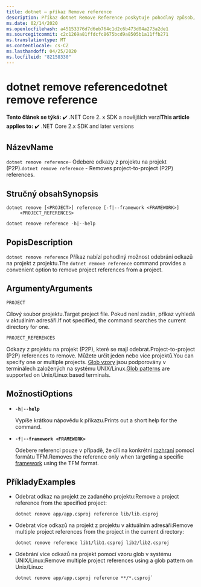 ```yaml
---
title: dotnet – příkaz Remove reference
description: Příkaz dotnet Remove Reference poskytuje pohodlný způsob, jak odebrat projekt odkazům na projekt.
ms.date: 02/14/2020
ms.openlocfilehash: a45153376d7d6eb764c1d2c6b473d04a273a2de1
ms.sourcegitcommit: c2c1269a81ffdcfc8675bcd9a8505b1a11ffb271
ms.translationtype: MT
ms.contentlocale: cs-CZ
ms.lasthandoff: 04/25/2020
ms.locfileid: "82158330"
---
```

# <a name="dotnet-remove-reference"></a><span data-ttu-id="9d1b8-103">dotnet remove reference</span><span class="sxs-lookup"><span data-stu-id="9d1b8-103">dotnet remove reference</span></span>

<span data-ttu-id="9d1b8-104">**Tento článek se týká:** ✔️ .NET Core 2. x SDK a novějších verzí</span><span class="sxs-lookup"><span data-stu-id="9d1b8-104">**This article applies to:** ✔️ .NET Core 2.x SDK and later versions</span></span>

## <a name="name"></a><span data-ttu-id="9d1b8-105">Název</span><span class="sxs-lookup"><span data-stu-id="9d1b8-105">Name</span></span>

<span data-ttu-id="9d1b8-106">`dotnet remove reference`– Odebere odkazy z projektu na projekt (P2P).</span><span class="sxs-lookup"><span data-stu-id="9d1b8-106">`dotnet remove reference` - Removes project-to-project (P2P) references.</span></span>

## <a name="synopsis"></a><span data-ttu-id="9d1b8-107">Stručný obsah</span><span class="sxs-lookup"><span data-stu-id="9d1b8-107">Synopsis</span></span>

```dotnetcli
dotnet remove [<PROJECT>] reference [-f|--framework <FRAMEWORK>]
     <PROJECT_REFERENCES>

dotnet remove reference -h|--help
```

## <a name="description"></a><span data-ttu-id="9d1b8-108">Popis</span><span class="sxs-lookup"><span data-stu-id="9d1b8-108">Description</span></span>

<span data-ttu-id="9d1b8-109">`dotnet remove reference` Příkaz nabízí pohodlný možnost odebrání odkazů na projekt z projektu.</span><span class="sxs-lookup"><span data-stu-id="9d1b8-109">The `dotnet remove reference` command provides a convenient option to remove project references from a project.</span></span>

## <a name="arguments"></a><span data-ttu-id="9d1b8-110">Argumenty</span><span class="sxs-lookup"><span data-stu-id="9d1b8-110">Arguments</span></span>

`PROJECT`

<span data-ttu-id="9d1b8-111">Cílový soubor projektu.</span><span class="sxs-lookup"><span data-stu-id="9d1b8-111">Target project file.</span></span> <span data-ttu-id="9d1b8-112">Pokud není zadán, příkaz vyhledá v aktuálním adresáři.</span><span class="sxs-lookup"><span data-stu-id="9d1b8-112">If not specified, the command searches the current directory for one.</span></span>

`PROJECT_REFERENCES`

<span data-ttu-id="9d1b8-113">Odkazy z projektu na projekt (P2P), které se mají odebrat.</span><span class="sxs-lookup"><span data-stu-id="9d1b8-113">Project-to-project (P2P) references to remove.</span></span> <span data-ttu-id="9d1b8-114">Můžete určit jeden nebo více projektů.</span><span class="sxs-lookup"><span data-stu-id="9d1b8-114">You can specify one or multiple projects.</span></span> <span data-ttu-id="9d1b8-115">[Glob vzory](https://en.wikipedia.org/wiki/Glob_(programming)) jsou podporovány v terminálech založených na systému UNIX/Linux.</span><span class="sxs-lookup"><span data-stu-id="9d1b8-115">[Glob patterns](https://en.wikipedia.org/wiki/Glob_(programming)) are supported on Unix/Linux based terminals.</span></span>

## <a name="options"></a><span data-ttu-id="9d1b8-116">Možnosti</span><span class="sxs-lookup"><span data-stu-id="9d1b8-116">Options</span></span>

- **`-h|--help`**

  <span data-ttu-id="9d1b8-117">Vypíše krátkou nápovědu k příkazu.</span><span class="sxs-lookup"><span data-stu-id="9d1b8-117">Prints out a short help for the command.</span></span>

- **`-f|--framework <FRAMEWORK>`**

  <span data-ttu-id="9d1b8-118">Odebere referenci pouze v případě, že cílí na konkrétní [rozhraní](../../standard/frameworks.md) pomocí formátu TFM.</span><span class="sxs-lookup"><span data-stu-id="9d1b8-118">Removes the reference only when targeting a specific [framework](../../standard/frameworks.md) using the TFM format.</span></span>

## <a name="examples"></a><span data-ttu-id="9d1b8-119">Příklady</span><span class="sxs-lookup"><span data-stu-id="9d1b8-119">Examples</span></span>

- <span data-ttu-id="9d1b8-120">Odebrat odkaz na projekt ze zadaného projektu:</span><span class="sxs-lookup"><span data-stu-id="9d1b8-120">Remove a project reference from the specified project:</span></span>

  ```dotnetcli
  dotnet remove app/app.csproj reference lib/lib.csproj
  ```

- <span data-ttu-id="9d1b8-121">Odebrat více odkazů na projekt z projektu v aktuálním adresáři:</span><span class="sxs-lookup"><span data-stu-id="9d1b8-121">Remove multiple project references from the project in the current directory:</span></span>

  ```dotnetcli
  dotnet remove reference lib1/lib1.csproj lib2/lib2.csproj
  ```

- <span data-ttu-id="9d1b8-122">Odebrání více odkazů na projekt pomocí vzoru glob v systému UNIX/Linux:</span><span class="sxs-lookup"><span data-stu-id="9d1b8-122">Remove multiple project references using a glob pattern on Unix/Linux:</span></span>

  ```dotnetcli
  dotnet remove app/app.csproj reference **/*.csproj`
  ```
